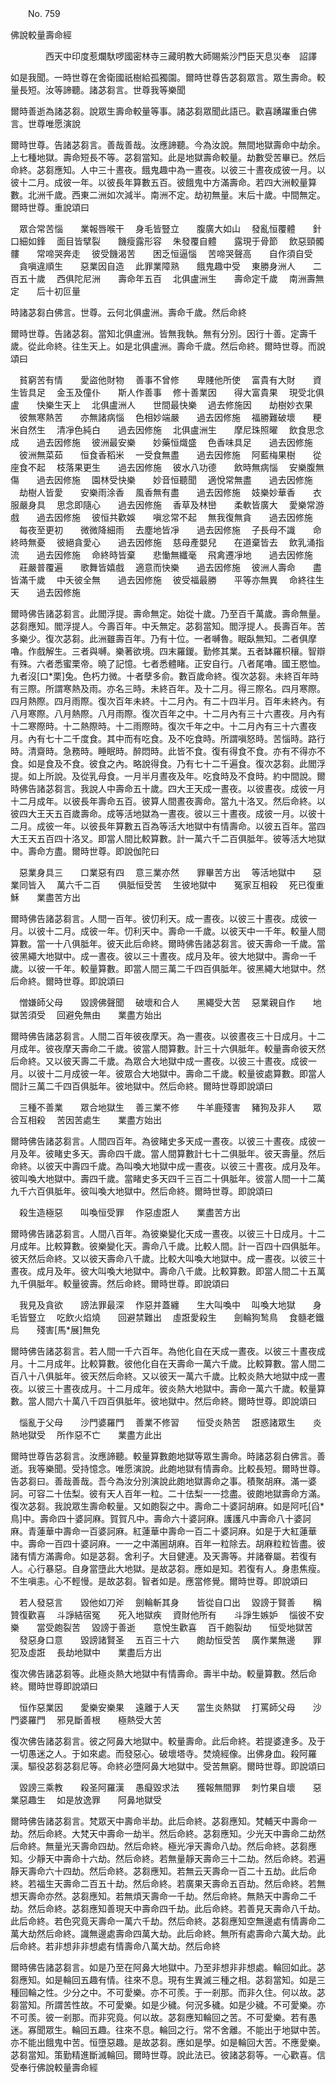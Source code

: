 ﻿　　No. 759

佛說較量壽命經

　　　　西天中印度惹爛馱啰國密林寺三藏明教大師賜紫沙門臣天息災奉　詔譯


如是我聞。一時世尊在舍衛國祇樹給孤獨園。爾時世尊告苾芻眾言。眾生壽命。較量長短。汝等諦聽。諸苾芻言。世尊我等樂聞

爾時善逝為諸苾芻。說眾生壽命較量等事。諸苾芻眾聞此語已。歡喜踴躍重白佛言。世尊唯愿演說

爾時世尊。告諸苾芻言。善哉善哉。汝應諦聽。今為汝說。無間地獄壽命中劫余。上七種地獄。壽命短長不等。苾芻當知。此是地獄壽命較量。劫數受苦畢已。然后命終。苾芻應知。人中三十晝夜。餓鬼趣中為一晝夜。以彼三十晝夜成彼一月。以彼十二月。成彼一年。以彼長年算數五百。彼餓鬼中方滿壽命。若四大洲較量算數。北洲千歲。西東二洲如次減半。南洲不定。劫初無量。末后十歲。中間無定。爾時世尊。重說頌曰

　眾合常苦惱　　業報唇喉干
　身毛皆豎立　　腹廣大如山
　發亂恒覆體　　針口細如鋒
　面目皆擘裂　　饑瘦露形容
　朱發覆自體　　露現于骨節
　飲惡頸髑髏　　常啼哭奔走
　彼受饑渴苦　　困乏恒逼惱
　苦啼哭聲高　　自作須自受
　貪嗔違順生　　惡業因自造
　此罪業障熟　　餓鬼趣中受
　東勝身洲人　　二百五十歲
　西俱陀尼洲　　壽命年五百
　北俱盧洲生　　壽命定千歲
　南洲壽無定　　后十初叵量　

時諸苾芻白佛言。世尊。云何北俱盧洲。壽命千歲。然后命終

爾時世尊。告諸苾芻。當知北俱盧洲。皆無我執。無有分別。因行十善。定壽千歲。從此命終。往生天上。如是北俱盧洲。壽命千歲。然后命終。爾時世尊。而說頌曰

　貧窮苦有情　　愛盜他財物
　善事不曾修　　卑賤他所使
　富貴有大財　　資生皆具足
　金玉及僮仆　　斯人作善事
　修十善業因　　得大富貴果
　現受北俱盧　　快樂生天上
　北俱盧洲人　　世間最快樂
　過去修施因　　劫樹妙衣果
　彼無寒熱苦　　亦無諸病惱
　色相妙端嚴　　過去因修施
　福勝難破壞　　粳米自然生
　清凈色純白　　過去因修施
　北俱盧洲生　　摩尼珠照曜
　飲食思念成　　過去因修施
　彼洲最安樂　　妙藥恒熾盛
　色香味具足　　過去因修施
　彼洲無菜茹　　恒食香稻米
　一受食無盡　　過去因修施
　阿藍梅果樹　　從座食不起
　枝落果更生　　過去因修施
　彼水八功德　　飲時無病惱
　安樂腹無傷　　過去因修施
　園林受快樂　　妙音恒聽聞
　適悅常無盡　　過去因修施
　劫樹人皆愛　　安樂雨涂香
　風香無有盡　　過去因修施
　妓樂妙華香　　衣服嚴身具
　思念即隨心　　過去因修施
　香草及林巒　　柔軟皆廣大
　愛樂常游戲　　過去因修施
　彼恒共歡娛　　嗔忿常不起
　無我復無貪　　過去因修施
　每夜至更初　　微微降細雨
　去塵地皆凈　　過去因修施
　子長母不識　　命終時無憂
　彼絕貪愛心　　過去因修施
　慈母產嬰兒　　在道棄皆去
　飲乳涌指流　　過去因修施
　命終時皆棄　　悲慟無纖毫
　飛禽遷凈地　　過去因修施
　莊嚴普覆遍　　歌舞皆嬉戲
　適意而快樂　　過去因修施
　彼洲人壽命　　盡皆滿千歲
　中夭彼全無　　過去因修施
　彼受福最勝　　平等亦無異
　命終往生天　　過去因修施　

爾時佛告諸苾芻言。此閻浮提。壽命無定。始從十歲。乃至百千萬歲。壽命無量。苾芻應知。閻浮提人。今壽百年。中夭無定。苾芻當知。閻浮提人。長壽百年。苦多樂少。復次苾芻。此洲雖壽百年。乃有十位。一者嚩魯。眠臥無知。二者俱摩嚕。作戲解生。三者與嚩。樂著欲境。四末羅鍐。勤修其業。五者缽羅枳穰。智辯有殊。六者悉蜜栗帝。曉了記憶。七者悉體睹。正安自行。八者尾嚕。國王愍恤。九者沒[口*栗]兔。色朽力微。十者孽多俞。數百歲命終。復次苾芻。未終百年時有三際。所謂寒熱及雨。亦名三時。未終百年。及十二月。得三際名。四月寒際。四月熱際。四月雨際。復次百年未終。十二月內。有二十四半月。百年未終內。有八月寒際。八月熱際。八月雨際。復次百年之中。十二月內有三十六晝夜。月內有十二寒際時。十二熱際時。十二雨際時。復次千年之中。十二月內有三十六晝夜月。內有七十二千度食。其中而有吃食。及不吃食時。所謂嗔怒時。苦惱時。路行時。清齋時。急務時。睡眠時。醉悶時。此皆不食。復有得食不食。亦有不得亦不食。如是食及不食。彼食之內。略說得食。乃有七十二千遍食。復次苾芻。此閻浮提。如上所說。及從乳母食。一月半月晝夜及年。吃食時及不食時。約中間說。爾時佛告諸苾芻言。我說人中壽命五十歲。四大王天成一晝夜。以彼晝夜。成彼一月十二月成年。以彼長年壽命五百。彼算人間晝夜壽命。當九十洛叉。然后命終。以彼四大王天五百歲壽命。成等活地獄為一晝夜。彼以三十晝夜。成彼一月。以彼十二月。成彼一年。以彼長年算數五百為等活大地獄中有情壽命。以彼五百年。當四大王天五百四十洛叉。即當人間比較算數。計一萬六千二百俱胝年。彼等活大地獄中。壽命方盡。爾時世尊。即說伽陀曰

　惡業身具三　　口業惡有四
　意三業亦然　　罪畢苦方出
　等活地獄中　　惡業同皆入
　萬六千二百　　俱胝恒受苦
　生彼地獄中　　冤家互相殺
　死已復重穌　　業盡苦方出　

爾時佛告諸苾芻言。人間一百年。彼忉利天。成一晝夜。以彼三十晝夜。成彼一月。以彼十二月。成彼一年。忉利天中。壽命一千歲。以彼天中一千年。較量人間算數。當一十八俱胝年。彼天此后命終。爾時佛告諸苾芻言。彼天壽命一千歲。當彼黑繩大地獄中。成一晝夜。彼以三十晝夜。成月及年。彼大地獄中。壽命一千歲。以彼一千年。較量算數。即當人間三萬二千四百俱胝年。彼黑繩大地獄中。然后命終。爾時世尊。即說頌曰

　憎嫌師父母　　毀謗佛聲聞
　破壞和合人　　黑繩受大苦
　惡業親自作　　地獄苦須受
　回避免無由　　業盡方始出　

爾時佛告諸苾芻言。人間二百年彼夜摩天。為一晝夜。以彼晝夜三十日成月。十二月成年。彼夜摩天壽命二千歲。彼當人間算數。計三十六俱胝年。較量壽命彼天然后命終。又以彼天壽二千歲。為眾合大地獄中成一晝夜。以彼三十晝夜。成彼一月。以彼十二月成彼一年。彼眾合大地獄中。壽命二千歲。較量彼處算數。即當人間計三萬二千四百俱胝年。彼地獄中。然后命終。爾時世尊即說頌曰

　三種不善業　　眾合地獄生
　善三業不修　　牛羊鹿殘害
　豬狗及非人　　眾合互相殺
　苦因苦處生　　業盡方始出　

爾時佛告諸苾芻言。人間四百年。為彼睹史多天成一晝夜。以彼三十晝夜。成彼一月及年。彼睹史多天。壽命四千歲。當人間算數計七十二俱胝年。彼天壽量。然后命終。以彼天中壽四千歲。為叫喚大地獄中成一晝夜。以彼三十晝夜。成月及年。彼叫喚大地獄中。壽四千歲。當睹史多天四千三百二十俱胝年。彼當人間一十二萬九千六百俱胝年。彼叫喚大地獄中。然后命終。爾時世尊。即說頌曰

　殺生造極惡　　叫喚恒受罪
　作惡虛誑人　　業盡苦方出　

爾時佛告諸苾芻言。人間八百年。為彼樂變化天成一晝夜。以彼三十日成月。十二月成年。比較算數。彼樂變化天。壽命八千歲。比較人間。計一百四十四俱胝年。彼天然后命終。又以彼天壽命八千歲。比較大叫喚大地獄中。成一晝夜。以彼三十晝夜。成月及年。彼大叫喚大地獄中。壽命八千歲。比較算數。即當人間二十五萬九千俱胝年。較量彼壽。然后命終。爾時世尊。即說頌曰

　我見及貪欲　　謗法罪最深
　作惡并蓋纏　　生大叫喚中
　叫喚大地獄　　身毛皆豎立
　吃飲火焰燒　　回避禁難出
　虛誑愛殺生　　劍輪狗鹙鳥
　食髓老鐵烏　　殘害[馬*展]無免　

爾時佛告諸苾芻言。若人間一千六百年。為他化自在天成一晝夜。以彼三十晝夜成月。十二月成年。比較算數。彼他化自在天壽命一萬六千歲。比較算數。當人間二百八十八俱胝年。彼天然后命終。又以彼天一萬六千歲。比較炎熱大地獄中成一晝夜。以彼三十晝夜成月。十二月成年。彼炎熱大地獄中。壽命一萬六千歲。較量算數。當人間六十萬八千四百俱胝年。彼地獄中。然后命終。爾時世尊。即說頌曰

　惱亂于父母　　沙門婆羅門
　善業不修習　　恒受炎熱苦
　誑惑諸眾生　　炎熱地獄受
　所作惡不亡　　業盡方此出　

爾時世尊告苾芻言。汝應諦聽。較量算數皰地獄等眾生壽命。時諸苾芻白佛言。善逝。我等樂聞。受持憶念。唯愿演說。此皰地獄有情壽命。比較長短。爾時世尊。告苾芻曰。善哉善哉。吾今為汝分別演說此皰地獄壽命之事。積聚胡麻。滿一婆訶。可容二十佉梨。彼有天人百年一粒。二十佉梨一一捻盡。彼皰地獄壽命方滿。復次苾芻。我說眾生壽命較量。又如皰裂之中。壽命二十婆訶胡麻。如是阿吒[舀*鳥]中。壽命四十婆訶麻。賀賀凡中。壽命六十婆訶麻。護護凡中壽命八十婆訶麻。青蓮華中壽命一百婆訶麻。紅蓮華中壽命一百二十婆訶麻。如是于大紅蓮華中。壽命一百四十婆訶麻。一一之中滿圌胡麻。百年一粒除去。胡麻粒粒皆盡。彼諸有情方滿壽命。如是苾芻。舍利子。大目健連。及天壽等。并諸眷屬。若復有人。心行暴惡。自身當墮此大地獄。是故苾芻。應如是知。若復有人。身患焦瘦。不生嗔恚。心不輕慢。是故苾芻。智者如是。應當修覺。爾時世尊。即說頌曰

　若人發惡言　　毀他如刀斧
　劍輪斬其身　　皆從自口出
　毀謗于賢善　　稱贊復歡喜
　斗諍結宿冤　　死入地獄疾
　資財他所有　　斗諍生嫉妒
　惱彼不安樂　　當受皰裂苦
　毀謗于善逝　　意悅生歡喜
　百千皰裂劫　　恒受地獄苦
　發惡身口意　　毀謗諸賢圣
　五百三十六　　皰劫恒受苦
　廣作業無邊　　罪犯及虛誑
　長劫地獄中　　業盡后方出　

復次佛告諸苾芻等。此極炎熱大地獄中有情壽命。壽半中劫。較量算數。然后命終。爾時世尊即說頌曰

　恒作惡業因　　愛樂安樂果
　遠離于人天　　當生炎熱獄
　打罵師父母　　沙門婆羅門
　邪見斷善根　　極熱受大苦　

復次佛告諸苾芻言。彼之阿鼻大地獄中。較量壽命。此后命終。若提婆達多。及于一切愚迷之人。于如來處。而發惡心。破壞塔寺。焚燒經像。出佛身血。殺阿羅漢。驅役苾芻苾芻尼等。命終必墮阿鼻大地獄中。受苦無窮。爾時世尊。即說頌曰

　毀謗三乘教　　殺圣阿羅漢
　愚癡毀求法　　獲報無間罪
　刺竹果自壞　　惡業惡趣生
　如是放逸罪　　阿鼻地獄受　

爾時佛告諸苾芻言。梵眾天中壽命半劫。此后命終。苾芻應知。梵輔天中壽命一劫。然后命終。大梵天中壽命一劫半。然后命終。苾芻應知。少光天中壽命二劫然后命終。無量光天壽命四劫。然后命終。極光凈天壽命八劫。然后命終。苾芻應知。少靜天中壽命十六劫。然后命終。若無量靜天壽命三十二劫。然后命終。若遍靜天壽命六十四劫。然后命終。苾芻應知。若無云天壽命一百二十五劫。此后命終。若福生天壽命二百五十劫。然后命終。若廣果天壽命五百劫。然后命終。若無想天壽命亦然。苾芻應知。若無煩天壽命一千劫。然后命終。無熱天中壽命二千劫。然后命終。苾芻應知善現天中壽命四千劫。此后命終。若善見天壽命八千劫。此后命終。若色究竟天壽命一萬六千劫。然后命終。苾芻應知空無邊處有情壽命二萬大劫然后命終。識無邊處壽命四萬大劫。此后命終。無所有處壽命六萬大劫。此后命終。若非想非非想處有情壽命八萬大劫。然后命終

爾時佛告諸苾芻言。如是乃至在阿鼻大地獄中。乃至非想非非想處。輪回如此。苾芻應知。如是輪回五趣有情。往來不息。現有生異滅三種之相。苾芻當知。如是三種回輪之性。少分之中。不可愛樂。亦不可羨。于一剎那。而非久住。何以故。苾芻當知。所謂苦性故。不可愛樂。如是少穢。何況多穢。如是少穢。不可愛樂。亦不可羨。彼一剎那。而非究竟。何以故。苾芻應知輪回之苦。不可愛樂。若有愚迷。寡聞眾生。輪回五趣。往來不息。輪回之行。常不舍離。不能出于地獄中苦。亦不能出餓鬼中苦。恒墮惡趣。是故苾芻。應如是學。如是輪回大苦。不應愛樂。苾芻當知。策勤精進斷滅輪回。爾時世尊。說此法已。彼諸苾芻等。一心歡喜。信受奉行佛說較量壽命經
